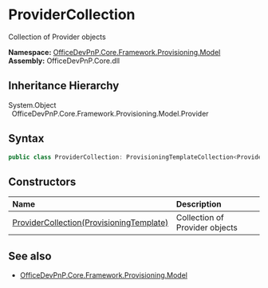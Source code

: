 # ProviderCollection
 Collection of Provider objects   

**Namespace:** [OfficeDevPnP.Core.Framework.Provisioning.Model](OfficeDevPnP.Core.Framework.Provisioning.Model.md)  
**Assembly:** OfficeDevPnP.Core.dll  
## Inheritance Hierarchy
System.Object  
&ensp;OfficeDevPnP.Core.Framework.Provisioning.Model.Provider  
## Syntax
```C#
public class ProviderCollection: ProvisioningTemplateCollection<Provider>
```
## Constructors
|**Name**|**Description**|
|:-----|:-----|
| [ProviderCollection(ProvisioningTemplate)](OfficeDevPnP.Core.Framework.Provisioning.Model.ProviderCollection.ctor1.md) |  Collection of Provider objects 
## See also
- [OfficeDevPnP.Core.Framework.Provisioning.Model](OfficeDevPnP.Core.Framework.Provisioning.Model.md)
